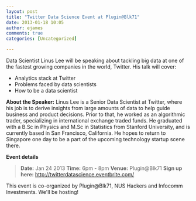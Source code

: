 ```yaml
---
layout: post
title: "Twitter Data Science Event at Plugin@Blk71"
date: 2013-01-18 10:05
author: ejames
comments: true
categories: [Uncategorized]

---
```

Data Scientist Linus Lee will be speaking about tackling big data at one of the fastest growing companies in the world, Twitter. His talk will cover:
 
- Analytics stack at Twitter
- Problems faced by data scientists
- How to be a data scientist
 
<strong>About the Speaker:</strong> Linus Lee is a Senior Data Scientist at Twitter, where his job is to derive insights from large amounts of data to help guide business and product decisions. Prior to that, he worked as an algorithmic trader, specializing in international exchange traded funds. He graduated with a B.Sc in Physics and M.Sc in Statistics from Stanford University, and is currently based in San Francisco, California. He hopes to return to Singapore one day to be a part of the upcoming technology startup scene there.

<strong>Event details</strong>
<blockquote><strong>Date:</strong> Jan 24 2013
<strong>Time:</strong> 6pm - 8pm
<strong>Venue:</strong> Plugin@Blk71
<strong>Sign up here:</strong> <a href="http://twitterdatascience.eventbrite.com/">http://twitterdatascience.eventbrite.com/</a></blockquote>

This event is co-organized by Plugin@Blk71, NUS Hackers and Infocomm Investments. We'll be hosting!

